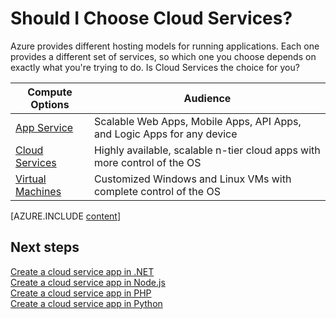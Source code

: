 <properties 
	pageTitle="Is Cloud Services on Azure the compute option I want?" 
	description="Learn about Azure compute hosting options and how they work: App Service, Cloud Services, and Virtual Machines" 
	services="cloud-services"
    documentationCenter=""
	authors="Thraka" 
	manager="timlt"/>

<tags 
	ms.service="multiple" 
	ms.workload="multiple" 
	ms.tgt_pltfrm="na" 
	ms.devlang="na" 
	ms.topic="article" 
	ms.date="06/04/2015" 
	ms.author="adegeo"/>

# Should I Choose Cloud Services?

Azure provides different hosting models for running applications. Each one provides a different set of services, so which one you choose depends on exactly what you're trying to do. Is Cloud Services the choice for you?

| Compute Options    | Audience   |
| ------------------ | --------   |
| [App Service]     | Scalable Web Apps, Mobile Apps, API Apps, and Logic Apps for any device |
| [Cloud Services]   | Highly available, scalable n-tier cloud apps with more control of the OS |
| [Virtual Machines] | Customized Windows and Linux VMs with complete control of the OS |


[AZURE.INCLUDE [content](../includes/cloud-services-choose-me-content.md)]


## Next steps
[Create a cloud service app in .NET](cloud-services-dotnet-get-started.md)<br/>
[Create a cloud service app in Node.js](cloud-services-nodejs-develop-deploy-app.md)<br/>
[Create a cloud service app in PHP](cloud-services-php-create-web-role.md)<br/>
[Create a cloud service app in Python](cloud-services-python-ptvs.md)<br/>

[App Service]: app-service-choose-me.md
[Virtual Machines]: virtual-machines-choose-me.md
[Cloud Services]: #tellmecs